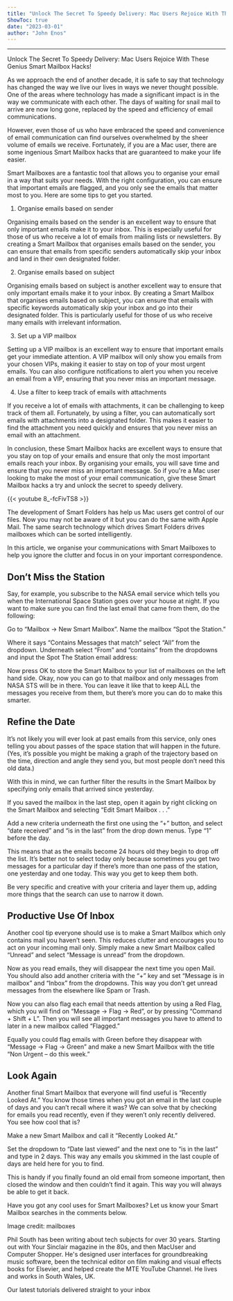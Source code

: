 ```yaml
---
title: "Unlock The Secret To Speedy Delivery: Mac Users Rejoice With These Genius Smart Mailbox Hacks!"
ShowToc: true 
date: "2023-03-01"
author: "John Enos"
---
```

*****
Unlock The Secret To Speedy Delivery: Mac Users Rejoice With These Genius Smart Mailbox Hacks!

As we approach the end of another decade, it is safe to say that technology has changed the way we live our lives in ways we never thought possible. One of the areas where technology has made a significant impact is in the way we communicate with each other. The days of waiting for snail mail to arrive are now long gone, replaced by the speed and efficiency of email communications.

However, even those of us who have embraced the speed and convenience of email communication can find ourselves overwhelmed by the sheer volume of emails we receive. Fortunately, if you are a Mac user, there are some ingenious Smart Mailbox hacks that are guaranteed to make your life easier.

Smart Mailboxes are a fantastic tool that allows you to organise your email in a way that suits your needs. With the right configuration, you can ensure that important emails are flagged, and you only see the emails that matter most to you. Here are some tips to get you started.

1. Organise emails based on sender

Organising emails based on the sender is an excellent way to ensure that only important emails make it to your inbox. This is especially useful for those of us who receive a lot of emails from mailing lists or newsletters. By creating a Smart Mailbox that organises emails based on the sender, you can ensure that emails from specific senders automatically skip your inbox and land in their own designated folder.

2. Organise emails based on subject

Organising emails based on subject is another excellent way to ensure that only important emails make it to your inbox. By creating a Smart Mailbox that organises emails based on subject, you can ensure that emails with specific keywords automatically skip your inbox and go into their designated folder. This is particularly useful for those of us who receive many emails with irrelevant information.

3. Set up a VIP mailbox

Setting up a VIP mailbox is an excellent way to ensure that important emails get your immediate attention. A VIP mailbox will only show you emails from your chosen VIPs, making it easier to stay on top of your most urgent emails. You can also configure notifications to alert you when you receive an email from a VIP, ensuring that you never miss an important message.

4. Use a filter to keep track of emails with attachments

If you receive a lot of emails with attachments, it can be challenging to keep track of them all. Fortunately, by using a filter, you can automatically sort emails with attachments into a designated folder. This makes it easier to find the attachment you need quickly and ensures that you never miss an email with an attachment.

In conclusion, these Smart Mailbox hacks are excellent ways to ensure that you stay on top of your emails and ensure that only the most important emails reach your inbox. By organising your emails, you will save time and ensure that you never miss an important message. So if you're a Mac user looking to make the most of your email communication, give these Smart Mailbox hacks a try and unlock the secret to speedy delivery.

{{< youtube 8_-fcFivTS8 >}} 



The development of Smart Folders has help us Mac users get control of our files. Now you may not be aware of it but you can do the same with Apple Mail. The same search technology which drives Smart Folders drives mailboxes which can be sorted intelligently.
 
In this article, we organise your communications with Smart Mailboxes to help you ignore the clutter and focus in on your important correspondence.
 
## Don’t Miss the Station
 
Say, for example, you subscribe to the NASA email service which tells you when the International Space Station goes over your house at night. If you want to make sure you can find the last email that came from them, do the following:
 
Go to “Mailbox -> New Smart Mailbox”. Name the mailbox “Spot the Station.”
 
Where it says “Contains Messages that match” select “All” from the dropdown. Underneath select “From” and “contains” from the dropdowns and input the Spot The Station email address:
 

 
Now press OK to store the Smart Mailbox to your list of mailboxes on the left hand side. Okay, now you can go to that mailbox and only messages from NASA STS will be in there. You can leave it like that to keep ALL the messages you receive from them, but there’s more you can do to make this smarter.
 
## Refine the Date
 
It’s not likely you will ever look at past emails from this service, only ones telling you about passes of the space station that will happen in the future. (Yes, it’s possible you might be making a graph of the trajectory based on the time, direction and angle they send you, but most people don’t need this old data.)
 
With this in mind, we can further filter the results in the Smart Mailbox by specifying only emails that arrived since yesterday.
 
If you saved the mailbox in the last step, open it again by right clicking on the Smart Mailbox and selecting “Edit Smart Mailbox . . .”
 
Add a new criteria underneath the first one using the “+” button, and select “date received” and “is in the last” from the drop down menus. Type “1” before the day.
 
This means that as the emails become 24 hours old they begin to drop off the list. It’s better not to select today only because sometimes you get two messages for a particular day if there’s more than one pass of the station, one yesterday and one today. This way you get to keep them both.
 
Be very specific and creative with your criteria and layer them up, adding more things that the search can use to narrow it down.
 
## Productive Use Of Inbox
 
Another cool tip everyone should use is to make a Smart Mailbox which only contains mail you haven’t seen. This reduces clutter and encourages you to act on your incoming mail only. Simply make a new Smart Mailbox called “Unread” and select “Message is unread” from the dropdown.
 
Now as you read emails, they will disappear the next time you open Mail. You should also add another criteria with the “+” key and set “Message is in mailbox” and “Inbox” from the dropdowns. This way you don’t get unread messages from the elsewhere like Spam or Trash.
 
Now you can also flag each email that needs attention by using a Red Flag, which you will find on “Message -> Flag -> Red”, or by pressing “Command + Shift + L”. Then you will see all important messages you have to attend to later in a new mailbox called “Flagged.”
 
Equally you could flag emails with Green before they disappear with “Message -> Flag -> Green” and make a new Smart Mailbox with the title “Non Urgent – do this week.”
 
## Look Again
 
Another final Smart Mailbox that everyone will find useful is “Recently Looked At.” You know those times when you got an email in the last couple of days and you can’t recall where it was? We can solve that by checking for emails you read recently, even if they weren’t only recently delivered. You see how cool that is?
 
Make a new Smart Mailbox and call it “Recently Looked At.”
 
Set the dropdown to “Date last viewed” and the next one to “is in the last” and type in 2 days. This way any emails you skimmed in the last couple of days are held here for you to find.
 
This is handy if you finally found an old email from someone important, then closed the window and then couldn’t find it again. This way you will always be able to get it back.
 
Have you got any cool uses for Smart Mailboxes? Let us know your Smart Mailbox searches in the comments below.
 
Image credit: mailboxes
 
Phil South has been writing about tech subjects for over 30 years. Starting out with Your Sinclair magazine in the 80s, and then MacUser and Computer Shopper. He's designed user interfaces for groundbreaking music software, been the technical editor on film making and visual effects books for Elsevier, and helped create the MTE YouTube Channel. He lives and works in South Wales, UK.
 
Our latest tutorials delivered straight to your inbox





